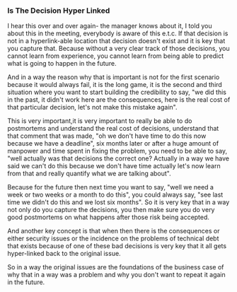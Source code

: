 ### Is The Decision Hyper Linked

I hear this over and over again- the manager knows about it, I told you about this in the meeting, everybody is aware of this e.t.c. If that decision is not in a hyperlink-able location that decision doesn't exist and it is key that you capture that. Because without a very clear track of those decisions, you cannot learn from experience, you cannot learn from being able to predict what is going to happen in the future.

And in a way the reason why that is important is not for the first scenario because it would always fail, it is the long game, it is the second and third situation where you want to start building the credibility to say, "we did this in the past, it didn't work here are the consequences, here is the real cost of that particular decision, let's not make this mistake again".

This is very important,it is very important to really be able to do postmortems and understand the real cost of decisions, understand that that comment that was made, "oh we don't have time to do this now because we have a deadline", six months later or after a huge amount of manpower and time spent in fixing the problem, you need to be able to say, "well actually was that decisions the correct one? Actually in a way we have said we can't do this because we don't have time actually let's now learn from that and really quantify what we are talking about".

Because for the future then next time you want to say, "well we need a week or two weeks or a month to do this", you could always say, "see last time we didn't do this and we lost six months". So it is very key that in a way not only do you capture the decisions, you then make sure you do very good postmortems on what happens after those risk being accepted.

And another key concept is that when then there is the consequences or either security issues or the incidence on the problems of technical debt that exists because of one of these bad decisions is very key that it all gets hyper-linked back to the original issue.

So in a way the original issues are the foundations of the business case of why that in a way was a problem and why you don't want to repeat it again in the future.
